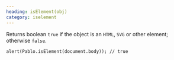 ```yaml
--- 
heading: isElement(obj)
category: iselement
---
```


Returns boolean `true` if the object is an `HTML`, `SVG` or other element; otherwise `false`.

    alert(Pablo.isElement(document.body)); // true